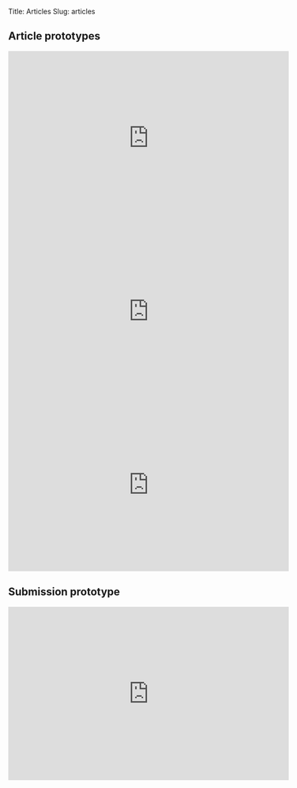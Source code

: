 Title: Articles
Slug: articles
       
Article prototypes
--------
<iframe src="https://widgets.figsh.com/articles/5761031/embed?show_title=1" width="568" height="351" frameborder="0"></iframe>
<iframe src="https://widgets.figsh.com/articles/5731057/embed?show_title=1" width="568" height="351" frameborder="0"></iframe>
<iframe src="https://widgets.figshare.com/articles/4888394/embed?show_title=1" width="568" height="351" frameborder="0"></iframe>

Submission prototype
---------

<iframe src="https://widgets.figsh.com/articles/5761029/embed?show_title=1" width="568" height="351" frameborder="0"></iframe>
